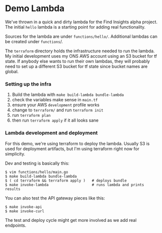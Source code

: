 # Demo Lambda

We've thrown in a quick and dirty lambda for the Find Insights alpha project.
The initial `hello` lambda is a starting point for adding real functionality.

Sources for the lambda are under `functions/hello/`.
Additional lambdas can be created under `functions`/.

The `terraform` directory holds the infrastructure needed to run the lambda.
My initial development uses my ONS AWS account using an S3 bucket for tf
state.
If anybody else wants to run their own lambdas, they will probably need to
set up a different S3 bucket for tf state since bucket names are global.

### Setting up the infra

1. Build the lambda with `make build-lambda bundle-lambda`
2. check the variables make sense in `main.tf`
3. ensure your AWS `development` profile works
4. change to `terraform/` and run `terraform init`
5. run `terraform plan`
5. then run `terraform apply` if it all looks sane

### Lambda development and deployment

For this demo, we're using terraform to deploy the lambda.
Usually S3 is used for deployment artifacts, but I'm using terraform right
now for simplicity.

Dev and testing is basically this:

```
$ vim functions/hello/main.go
$ make build-lambda bundle-lambda
$ ( cd terraform && terraform apply )   # deploys bundle
$ make invoke-lambda                    # runs lambda and prints results
```

You can also test the API gateway pieces like this:

```
$ make invoke-api
$ make invoke-curl
```

The test and deploy cycle might get more involved as we add real endpoints.
